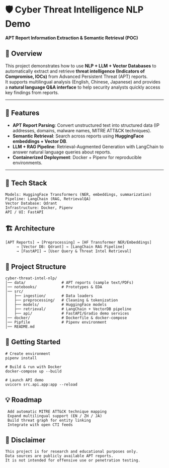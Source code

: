 # 🛡️ Cyber Threat Intelligence NLP Demo  
**APT Report Information Extraction & Semantic Retrieval (POC)**  

## 📌 Overview  
This project demonstrates how to use **NLP + LLM + Vector Databases** to automatically extract and retrieve **threat intelligence (Indicators of Compromise, IOCs)** from Advanced Persistent Threat (APT) reports.  
It supports multilingual analysis (English, Chinese, Japanese) and provides a **natural language Q&A interface** to help security analysts quickly access key findings from reports.  

---

## 🎯 Features  
- **APT Report Parsing**: Convert unstructured text into structured data (IP addresses, domains, malware names, MITRE ATT&CK techniques).  
- **Semantic Retrieval**: Search across reports using **HuggingFace embeddings + Vector DB**.  
- **LLM + RAG Pipeline**: Retrieval-Augmented Generation with LangChain to answer natural language queries about reports.  
- **Containerized Deployment**: Docker + Pipenv for reproducible environments.  

---

## 🔧 Tech Stack
```
Models: HuggingFace Transformers (NER, embeddings, summarization)
Pipeline: LangChain (RAG, RetrievalQA)
Vector Database: Qdrant
Infrastructure: Docker, Pipenv
API / UI: FastAPI
```

## 🏗️ Architecture  
```text
[APT Reports] → [Preprocessing] → [HF Transformer NER/Embeddings]
     → [Vector DB: Qdrant] → [LangChain RAG Pipeline]
     → [FastAPI] → [User Query & Threat Intel Retrieval]
```

## 📂 Project Structure
```
cyber-threat-intel-nlp/
│── data/                # APT reports (sample text/PDFs)
│── notebooks/           # Prototypes & EDA
│── src/
│   ├── ingestion/       # Data loaders
│   ├── preprocessing/   # Cleaning & tokenization
│   ├── models/          # HuggingFace models
│   ├── retrieval/       # LangChain + VectorDB pipeline
│   ├── api/             # FastAPI/Gradio demo services
│── docker/              # Dockerfile & docker-compose
│── Pipfile              # Pipenv environment
│── README.md
```


## 🚀 Getting Started
```
# Create environment
pipenv install

# Build & run with Docker
docker-compose up --build

# Launch API demo
uvicorn src.api.app:app --reload
```

## 💡 Roadmap
```
 Add automatic MITRE ATT&CK technique mapping
 Expand multilingual support (EN / ZH / JA)
 Build threat graph for entity linking
 Integrate with open CTI feeds
```

## 📜 Disclaimer
```
This project is for research and educational purposes only.
Data sources are publicly available APT reports.
It is not intended for offensive use or penetration testing.
```